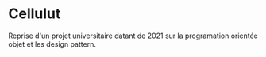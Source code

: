 # Cellulut

Reprise d'un projet universitaire datant de 2021 sur la programation orientée objet et les design pattern.
